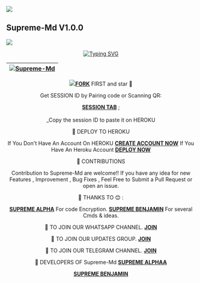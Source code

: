 <a><img src='https://i.imgur.com/LyHic3i.gif'/></a>
## Supreme-Md V1.0.0 
<a><img src='https://i.imgur.com/LyHic3i.gif'/></a>

<div align="center">
<a href="https://git.io/typing-svg"><img src="https://readme-typing-svg.demolab.com?font=Black+Ops+One&size=50&pause=1000&color=1BAFBAFF&center=true&width=910&height=100&lines=SUPREME+MD;A+WHATSAPP+DEVICE;CREATED+BY+SUPREME+TECH" alt="Typing SVG" /></a>
  </p>
<div align="center">

| [![Supreme-Md](https://telegra.ph/file/201479b521f3c8c245147.jpg?lenght=50width=50)](https://github.com/Sepreme-Md)|
|----|

<p align="center">
  <a href="#"><img src="http://readme-typing-svg.herokuapp.com?





🔗SETUP
[**FORK**](https://github.com/Supreme-Tech-Kenya/Supreme-Md) FIRST and star 🌟 

Get SESSION ID by Pairing code or Scanning QR: 

   [**SESSION TAB**](https://supresession-c8207054b6c5.herokuapp.com/) ; <br><br>
_Copy the session ID to paste it on HEROKU

🔗 DEPLOY TO HEROKU 
 
If You Don't Have An Account On HEROKU  [**CREATE ACCOUNT NOW**](https://id.heroku.com/login) 
If You Have An Heroku Account [**DEPLOY NOW**](https://dashboard.heroku.com/new?template=https://github.com/Supreme-Tech-Kenya/Supreme-Md)

🔗 CONTRIBUTIONS

Contribution to Supreme-Md are welcome!! If you have any idea for new Features , Improvement , Bug Fixes , Feel Free to Submit a Pull Request or open an issue.

🔗 THANKS TO 😊 :

 [**SUPREME ALPHA**](https://wa.me/254796266758) For code Encryption. 
 [**SUPREME BENJAMIN**](https://wa.me/254769702239) For several Cmds & ideas.
<!---- [**BELTAH TECH**](https://wa.me/254114141192) For Providing a base of SUPREME-MD.---->

🔗 TO JOIN OUR WHATSAPP CHANNEL.
[**JOIN**](https://whatsapp.com/channel/0029VaeLIpA6mYPQ5dmuVe0C)

🔗 TO JOIN OUR UPDATES GROUP.
[**JOIN**](https://chat.whatsapp.com/Lq3VFHeqKXI5GNy3ZmadRG)

🔗 TO JOIN OUR TELEGRAM CHANNEL.
[**JOIN**](https://t.me/SupremeTech254)

🔗 DEVELOPERS OF Supreme-Md                                                                                               [**SUPREME ALPHAA**](https://wa.me/254719846879)                                                                          

[**SUPREME BENJAMIN**](https://wa.me/254769702239)                                                                                                                                                                                                                                                                                                                                                                                     
